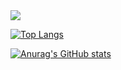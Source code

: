 <!--
**jihoon135/jihoon135** is a ✨ _special_ ✨ repository because its `README.md` (this file) appears on your GitHub profile.

Here are some ideas to get you started:

- 🔭 I’m currently working on ...
- 🌱 I’m currently learning ...
- 👯 I’m looking to collaborate on ...
- 🤔 I’m looking for help with ...
- 💬 Ask me about ...
- 📫 How to reach me: ...
- 😄 Pronouns: ...
- ⚡ Fun fact: ...
-->
<img src="https://capsule-render.vercel.app/api?type=wavinga&color=0:ed9d0b, 100:f94001&height=180&section=header&text=Hello!!%20I'm%20Jihoon👋&fontSize=32&animation=fadeln&fontAlighY36&fontColor=ffffff" />

[![Top Langs](https://github-readme-stats.vercel.app/api/top-langs/?username=jihoon135)](https://github.com/anuraghazra/github-readme-stats)

[![Anurag's GitHub stats](https://github-readme-stats.vercel.app/api?username=kwakjihoon1001)](https://github.com/anuraghazra/github-readme-stats)


